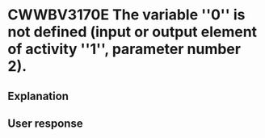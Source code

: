 # CWWBV3170E The variable ''0'' is not defined (input or output element of activity ''1'', parameter number 2).

## Explanation

## User response